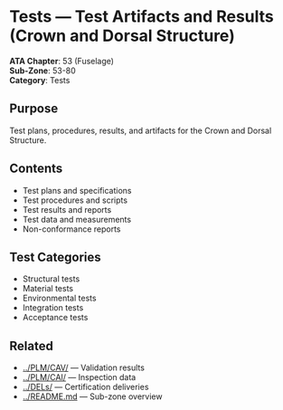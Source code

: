 # Tests — Test Artifacts and Results (Crown and Dorsal Structure)

**ATA Chapter**: 53 (Fuselage)  
**Sub-Zone**: 53-80  
**Category**: Tests

## Purpose

Test plans, procedures, results, and artifacts for the Crown and Dorsal Structure.

## Contents

- Test plans and specifications
- Test procedures and scripts
- Test results and reports
- Test data and measurements
- Non-conformance reports

## Test Categories

- Structural tests
- Material tests
- Environmental tests
- Integration tests
- Acceptance tests

## Related

- [../PLM/CAV/](../PLM/CAV/) — Validation results
- [../PLM/CAI/](../PLM/CAI/) — Inspection data
- [../DELs/](../DELs/) — Certification deliveries
- [../README.md](../README.md) — Sub-zone overview
